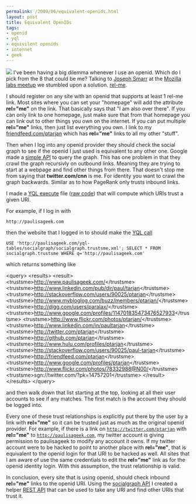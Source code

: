 ```yaml
--- 
permalink: /2009/06/equivalent-openids.html
layout: post
title: Equivalent OpenIDs
tags: 
- openid
- yql
- equivilent openids
- internet
- geek
---
```

<img src="http://openid.net/images/logo/openid-icon-100x100.png" class="left" />
I've been having a big dilemma whenever I use an openid. Which do I pick from the 8 that could be me? Talking to <a href="http://josephsmarr.com/">Joseph Smarr</a> at the <a href="https://labs.mozilla.com/2009/06/mozilla-labs-meetup-thursday-625/">Mozilla labs meetup</a> we stumbled upon a solution. <a href="http://microformats.org/wiki/rel-me">rel-me</a>.

I should register on any site with an openid that supports at least 1 rel-me link. Most sites where you can set your "homepage" will add the attribute <b>rel="me"</b> on the link. That basically says that "I am also over there". If you can only link to one homepage, just make sure that from that homepage you can link out to other things you own on the internet. If you can put multiple <b>rel="me"</b> links, then just list everything you own. I link to my <a href="http://friendfeed.com/ptarjan">friendfeed.com/ptarjan</a> which has <b>rel="me"</b> links to all my other "stuff".

Then when I log into any openid provider they should check the social graph to see if the openid I just used is equivalent to any other one. Google made a <a href="http://code.google.com/apis/socialgraph/">simple API</a> to query the graph. This has one problem in that they crawl the graph recursivly on outbound links. Meaning they are trying to start at a webpage and find other things from there. That doesn't stop me from saying that <b>twitter.com/cnn</b> is me. For identity you want to crawl the graph backwards. Similar as to how PageRank only trusts inbound links.

I made a <a href="http://github.com/ptarjan/yql-tables/blob/b46262062ea2ae715efe2e0d95b6cb2967c0f6a4/socialgraph/socialgraph.trustsme.xml">YQL execute</a> file (<a href="http://paulisageek.com/yql-tables/socialgraph/socialgraph.trustsme.xml">raw code</a>) that will compute which URIs trust a given URI.

For example, if I log in with 

    http://paulisageek.com

then the website that I logged in to should make the <a href="http://query.yahooapis.com/v1/public/yql?q=USE%20'http%3A%2F%2Fpaulisageek.com%2Fyql-tables%2Fsocialgraph%2Fsocialgraph.trustsme.xml'%3B%20SELECT%20*%20FROM%20socialgraph.trustsme%20WHERE%20q%3D'http%3A%2F%2Fpaulisageek.com'&format=xml&env=http%3A%2F%2Fdatatables.org%2Falltables.env">YQL call</a>

    USE 'http://paulisageek.com/yql-tables/socialgraph/socialgraph.trustsme.xml'; SELECT * FROM socialgraph.trustsme WHERE q='http://paulisageek.com'

which returns something like

<query&gt;
    <results&gt;
        <result&gt;
            <trustsme&gt;http://www.paulisageek.com/</trustsme&gt;
            <trustsme&gt;http://www.linkedin.com/pub/dir/paul/tarjan</trustsme&gt;
            <trustsme&gt;http://stackoverflow.com/users/90025/ptarjan</trustsme&gt;
            <trustsme&gt;http://www.mybloglog.com/buzz/members/ptarjan/</trustsme&gt;
            <trustsme&gt;http://digg.com/users/paralax/</trustsme&gt;
            <trustsme&gt;http://www.google.com/profiles/114701835473476527933</trustsme&gt;
            <trustsme&gt;http://www.flickr.com/photos/ptarjan/</trustsme&gt;
            <trustsme&gt;http://www.linkedin.com/in/paultarjan</trustsme&gt;
            <trustsme&gt;http://twitter.com/ptarjan</trustsme&gt;
            <trustsme&gt;http://github.com/ptarjan</trustsme&gt;
            <trustsme&gt;http://www.hulu.com/profiles/ptarjan</trustsme&gt;
            <trustsme&gt;http://stackoverflow.com/users/90025/paul-tarjan</trustsme&gt;
            <trustsme&gt;http://friendfeed.com/ptarjan</trustsme&gt;
            <trustsme&gt;http://www.google.com/profiles/ptarjan</trustsme&gt;
            <trustsme&gt;http://www.flickr.com/photos/78332988@N00/</trustsme&gt;
            <trustsme&gt;sgn://twitter.com/?pk=14757201</trustsme&gt;
        </result&gt;
    </results&gt;
</query&gt;
</pre></code></p>

and then walk down that list starting at the top, looking at all their user accounts to see if any matches. The first match is the account they should be logged into.

Every one of these trust relationships is explicitly put there by the user by a link with <b>rel="me"</b> so it can be trusted just as much as the original openid provider. For example, if there is a link on <code>http://twitter.com/ptarjan</code> with <b>rel="me"</b> to <code>http://paulisageek.com</code>, my twitter account is giving permission to paulisageek to modify any account it owns. If my twitter account were to be hacked to point to another place with <b>rel="me"</b>, that is equivalent to the openid login for that URI to be hacked as well. All sites that I am aware of use the same credentials to edit the <b>rel="me"</b> link as for the openid identity login. With this assumption, the trust relationship is valid.

In conclusion, every site that is using openid, should check inbound <b>rel="me"</b> links to the openid URI. Using the <a href="http://socialgraph.apis.google.com/">socialgraph API</a> I created a helper <a href="http://query.yahooapis.com/v1/public/yql?q=USE%20'http%3A%2F%2Fpaulisageek.com%2Fyql-tables%2Fsocialgraph%2Fsocialgraph.trustsme.xml'%3B%20SELECT%20*%20FROM%20socialgraph.trustsme%20WHERE%20q%3D'http%3A%2F%2Fpaulisageek.com'&format=xml&env=http%3A%2F%2Fdatatables.org%2Falltables.env">REST API</a> that can be used to take any URI and find other URIs that trust it.
